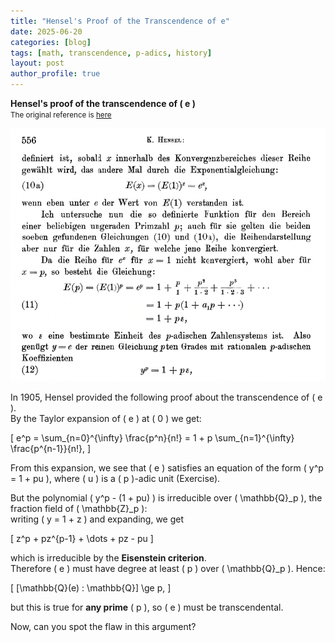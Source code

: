 ```yaml
---
title: "Hensel's Proof of the Transcendence of e"
date: 2025-06-20
categories: [blog]
tags: [math, transcendence, p-adics, history]
layout: post
author_profile: true
---
```


**Hensel's proof of the transcendence of \( e \)**  
<small>The original reference is [here](https://www.digizeitschriften.de/id/37721857X_0014%7Clog145?tify=%7B%22pages%22%3A%5B554%2C555%5D%2C%22pan%22%3A%7B%22x%22%3A1.006%2C%22y%22%3A0.792%7D%2C%22view%22%3A%22toc%22%2C%22zoom%22%3A0.408%7D#navi)</small>

![Hensel proof](../images/hensel.png)

In 1905, Hensel provided the following proof about the transcendence of \( e \).  
By the Taylor expansion of \( e \) at \( 0 \) we get:

\[
e^p = \sum_{n=0}^{\infty} \frac{p^n}{n!} = 1 + p \sum_{n=1}^{\infty} \frac{p^{n-1}}{n!},
\]

From this expansion, we see that \( e \) satisfies an equation of the form \( y^p = 1 + pu \), where \( u \) is a \( p \)-adic unit (Exercise).

But the polynomial \( y^p - (1 + pu) \) is irreducible over \( \mathbb{Q}_p \), the fraction field of \( \mathbb{Z}_p \):  
writing \( y = 1 + z \) and expanding, we get

\[
z^p + pz^{p-1} + \dots + pz - pu
\]

which is irreducible by the **Eisenstein criterion**.  
Therefore \( e \) must have degree at least \( p \) over \( \mathbb{Q}_p \). Hence:

\[
[\mathbb{Q}(e) : \mathbb{Q}] \ge p,
\]

but this is true for **any prime** \( p \), so \( e \) must be transcendental.

Now, can you spot the flaw in this argument?
